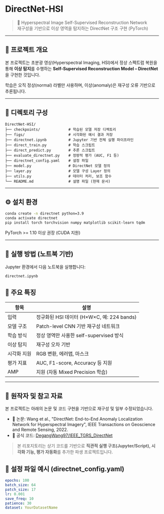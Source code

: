 
# DirectNet-HSI

> 🌈 Hyperspectral Image Self-Supervised Reconstruction Network  
> 재구성을 기반으로 이상 영역을 탐지하는 DirectNet 구조 구현 (PyTorch)

---

## 📌 프로젝트 개요

본 프로젝트는 초분광 영상(Hyperspectral Imaging, HSI)에서 정상 스펙트럼 복원을 통해 **이상 탐지**를 수행하는 **Self-Supervised Reconstruction Model – DirectNet**을 구현한 것입니다.

학습은 오직 정상(normal) 라벨만 사용하며, 이상(anomaly)은 재구성 오류 기반으로 추론됩니다.

---

## 📁 디렉토리 구성

```
DirectNet-HSI/
├── checkpoints/             # 학습된 모델 저장 디렉토리
├── figs/                    # 시각화된 예시 결과 저장
├── directnet.ipynb          # Jupyter 기반 전체 실행 파이프라인
├── direct_train.py          # 학습 스크립트
├── direct_predict.py        # 추론 스크립트
├── evaluate_directnet.py    # 정량적 평가 (AUC, F1 등)
├── directnet_config.yaml    # 설정 파일
├── model.py                 # DirectNet 모델 정의
├── layer.py                 # 모델 구성 Layer 정의
├── utils.py                 # 데이터 처리, 보조 함수
└── README.md                # 설명 파일 (현재 문서)
```

---

## ⚙️ 설치 환경

```bash
conda create -n directnet python=3.9
conda activate directnet
pip install torch torchvision numpy matplotlib scikit-learn tqdm
```

PyTorch >= 1.10 이상 권장 (CUDA 지원)

---

## 🧪 실행 방법 (노트북 기반)

Jupyter 환경에서 다음 노트북을 실행합니다:

```bash
directnet.ipynb
```


## 📌 주요 특징

| 항목          | 설명 |
|---------------|------|
| 입력          | 정규화된 HSI 데이터 (H×W×C, 예: 224 bands) |
| 모델 구조     | Patch-level CNN 기반 재구성 네트워크 |
| 학습 방식     | 정상 영역만 사용한 self-supervised 방식 |
| 이상 탐지     | 재구성 오차 기반 |
| 시각화 지원   | RGB 변환, 에러맵, 마스크 |
| 평가 지표     | AUC, F1-score, Accuracy 등 지원 |
| AMP           | 지원 (자동 Mixed Precision 학습) |

---

## 🔗 원작자 및 참고 자료

본 프로젝트는 아래의 논문 및 코드 구현을 기반으로 재구성 및 일부 수정되었습니다.

- 📘 논문: Wang et al., "DirectNet: End-to-End Anomaly Localization Network for Hyperspectral Imagery", IEEE Transactions on Geoscience and Remote Sensing, 2022.
- 🔗 공식 코드: [DegangWang97/IEEE_TGRS_DirectNet](https://github.com/DegangWang97/IEEE_TGRS_DirectNet)

> 본 리포지토리는 상기 코드를 기반으로 **직관적 실행 구조(Jupyter/Script), 시각화 기능, 평가 자동화**를 추가한 파생 프로젝트입니다.

## 📝 설정 파일 예시 (directnet_config.yaml)

```yaml
epochs: 100
batch_size: 64
patch_size: 17
lr: 0.001
save_freq: 10
patience: 30
dataset: YourDatasetName
```
